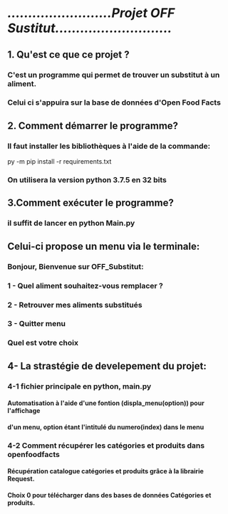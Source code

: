 # ***.........................Projet OFF Sustitut............................***
## 1. Qu'est ce que ce projet ?
###    C'est un programme qui permet de trouver un substitut à un aliment. 
### Celui ci s'appuira sur la base de données d'Open Food Facts
## 2. Comment démarrer le programme?
###  Il faut installer les bibliothèques à  l'aide de la commande:
 py -m pip install -r requirements.txt
### On utilisera la version python 3.7.5 en 32 bits
## 3.Comment exécuter le programme?
### il suffit de lancer en python Main.py
## Celui-ci propose un menu  via le terminale: 
### Bonjour, Bienvenue sur OFF_Substitut:
### 1 - Quel aliment souhaitez-vous remplacer ?
### 2 - Retrouver mes aliments substitués
### 3 - Quitter menu
### Quel est votre choix
## 4- La strastégie de develepement du projet:
### 4-1 fichier principale en python, main.py
#### Automatisation à l'aide d'une fontion (displa_menu(option)) pour l'affichage
#### d'un menu, option étant l'intitulé du numero(index) dans le menu 
### 4-2 Comment récupérer les catégories  et produits dans openfoodfacts
#### Récupération catalogue catégories et produits grâce à la librairie Request.
#### Choix 0 pour télécharger dans des bases de données Catégories et produits.
